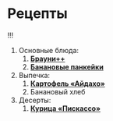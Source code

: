 # Рецепты
!!!

1. Основные блюда:
	1. [**Брауни++**](brownie.md) 
	1. [**Банановые панкейки**](bananovie-pankejki.md)
1. Выпечка:	
	1. [**Картофель «Айдахо»**](kartofel_aydaho.md)
	1. Банановый хлеб
1. Десерты:
	1. [**Курица «Пискассо»**](kurica-picasso.md)

